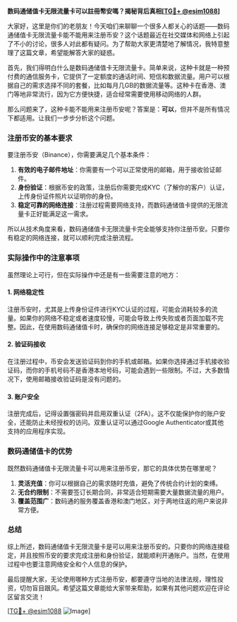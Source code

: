 **数码通储值卡无限流量卡可以註冊幣安嗎？揭秘背后真相[[TG💪+ @esim1088](https://t.me/s/esim1088)]**

大家好，这里是你们的老朋友！今天咱们来聊聊一个很多人都关心的话题——数码通储值卡无限流量卡能不能用来注册币安？这个话题最近在社交媒体和网络上引起了不小的讨论，很多人对此都有疑问。为了帮助大家更清楚地了解情况，我特意整理了这篇文章，希望能解答大家的疑惑。

首先，我们得明白什么是数码通储值卡无限流量卡。简单来说，这种卡就是一种预付费的通信服务卡，它提供了一定额度的通话时间、短信和数据流量。用户可以根据自己的需求选择不同的套餐，比如每月几GB的数据流量等。这种卡在香港、澳门等地非常流行，因为它方便快捷，适合经常需要使用移动网络的人群。

那么问题来了，这种卡能不能用来注册币安呢？答案是：**可以**，但并不是所有情况下都适用。让我们一步步分析这个问题。

### 注册币安的基本要求

要注册币安（Binance），你需要满足几个基本条件：

1. **有效的电子邮件地址**：你需要有一个可以正常使用的邮箱，用于接收验证邮件。
2. **身份验证**：根据币安的政策，注册后你需要完成KYC（了解你的客户）认证，上传身份证件照片以证明你的身份。
3. **稳定可靠的网络连接**：注册过程需要网络支持，而数码通储值卡提供的无限流量卡正好能满足这一需求。

所以从技术角度来看，数码通储值卡无限流量卡完全能够支持你注册币安。只要你有稳定的网络连接，就可以顺利完成注册流程。

### 实际操作中的注意事项

虽然理论上可行，但在实际操作中还是有一些需要注意的地方：

#### 1. 网络稳定性
注册币安时，尤其是上传身份证件进行KYC认证的过程，可能会消耗较多的流量。如果你的网络不稳定或者速度较慢，可能会导致上传失败或者页面加载不完整。因此，在使用数码通储值卡时，确保你的网络连接足够稳定是非常重要的。

#### 2. 验证码接收
在注册过程中，币安会发送验证码到你的手机或邮箱。如果你选择通过手机接收验证码，而你的手机号码不是香港本地号码，可能会遇到一些限制。不过，大多数情况下，使用邮箱接收验证码是没有问题的。

#### 3. 账户安全
注册完成后，记得设置强密码并启用双重认证（2FA）。这不仅能保护你的账户安全，还能防止未经授权的访问。双重认证可以通过Google Authenticator或其他支持的应用程序实现。

### 数码通储值卡的优势

既然数码通储值卡无限流量卡可以用来注册币安，那它的具体优势在哪里呢？

1. **灵活充值**：你可以根据自己的需求随时充值，避免了传统合约计划的束缚。
2. **无合约限制**：不需要签订长期合同，非常适合短期需要大量数据流量的用户。
3. **覆盖范围广**：数码通的服务覆盖香港和澳门地区，对于两地往返的用户来说非常方便。

### 总结

综上所述，数码通储值卡无限流量卡是可以用来注册币安的。只要你的网络连接稳定，并且按照币安的要求完成注册和身份验证，就能顺利开通账户。当然，在使用过程中也要注意网络安全和个人信息的保护。

最后提醒大家，无论使用哪种方式注册币安，都要遵守当地的法律法规，理性投资，切勿盲目跟风。希望这篇文章能给大家带来帮助，如果有其他问题欢迎在评论区留言交流！

[[TG💪+ @esim1088](https://t.me/s/esim1088) ![Image](https://i.postimg.cc/4NQfJmqS/Snipaste-2025-05-13-00-14-12.png)]